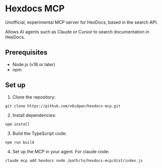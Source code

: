 # Hexdocs MCP

Unofficial, experimental MCP server for HexDocs, based in the search API.

Allows AI agents such as Claude or Cursor to search documentation in HexDocs.

## Prerequisites

- Node.js (v18 or later)
- npm

## Set up

1. Clone the repository:
```
git clone https://github.com/v0idpwn/hexdocs-mcp.git
```

2. Install dependencies:
```
npm install
```

3. Build the TypeScript code:
```
npm run build
```

4. Set up the MCP in your agent. For claude code:
```
claude mcp add hexdocs node /path/to/hexdocs-mcp/dist/index.js
```
